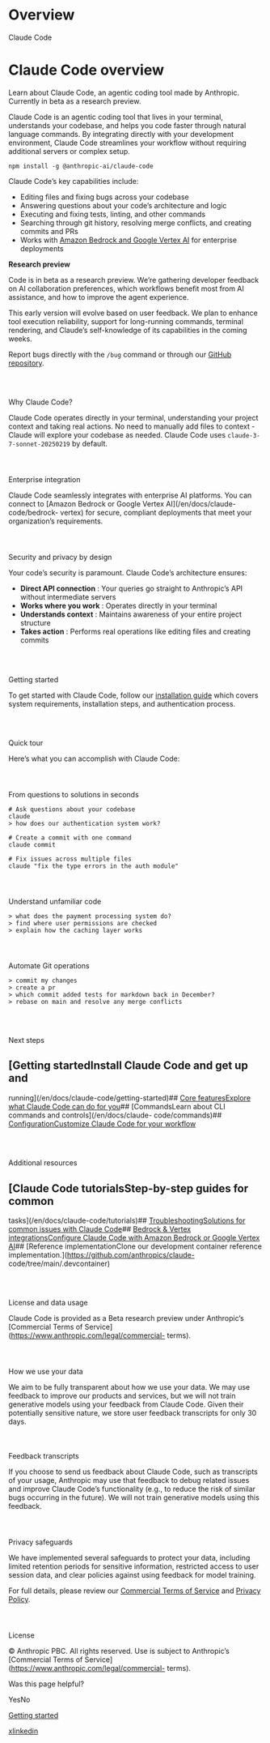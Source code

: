 # Overview

Claude Code

# Claude Code overview

Learn about Claude Code, an agentic coding tool made by Anthropic. Currently
in beta as a research preview.

Claude Code is an agentic coding tool that lives in your terminal, understands
your codebase, and helps you code faster through natural language commands. By
integrating directly with your development environment, Claude Code
streamlines your workflow without requiring additional servers or complex
setup.

    
    
    npm install -g @anthropic-ai/claude-code
    

Claude Code’s key capabilities include:

  * Editing files and fixing bugs across your codebase
  * Answering questions about your code’s architecture and logic
  * Executing and fixing tests, linting, and other commands
  * Searching through git history, resolving merge conflicts, and creating commits and PRs
  * Works with [Amazon Bedrock and Google Vertex AI](/en/docs/claude-code/bedrock-vertex) for enterprise deployments

**Research preview**

Code is in beta as a research preview. We’re gathering developer feedback on
AI collaboration preferences, which workflows benefit most from AI assistance,
and how to improve the agent experience.

This early version will evolve based on user feedback. We plan to enhance tool
execution reliability, support for long-running commands, terminal rendering,
and Claude’s self-knowledge of its capabilities in the coming weeks.

Report bugs directly with the `/bug` command or through our [GitHub
repository](https://github.com/anthropics/claude-code).

##

​

Why Claude Code?

Claude Code operates directly in your terminal, understanding your project
context and taking real actions. No need to manually add files to context -
Claude will explore your codebase as needed. Claude Code uses
`claude-3-7-sonnet-20250219` by default.

###

​

Enterprise integration

Claude Code seamlessly integrates with enterprise AI platforms. You can
connect to [Amazon Bedrock or Google Vertex AI](/en/docs/claude-code/bedrock-
vertex) for secure, compliant deployments that meet your organization’s
requirements.

###

​

Security and privacy by design

Your code’s security is paramount. Claude Code’s architecture ensures:

  * **Direct API connection** : Your queries go straight to Anthropic’s API without intermediate servers
  * **Works where you work** : Operates directly in your terminal
  * **Understands context** : Maintains awareness of your entire project structure
  * **Takes action** : Performs real operations like editing files and creating commits

##

​

Getting started

To get started with Claude Code, follow our [installation
guide](/en/docs/claude-code/getting-started) which covers system requirements,
installation steps, and authentication process.

##

​

Quick tour

Here’s what you can accomplish with Claude Code:

###

​

From questions to solutions in seconds

    
    
    # Ask questions about your codebase
    claude
    > how does our authentication system work?
    
    # Create a commit with one command
    claude commit
    
    # Fix issues across multiple files
    claude "fix the type errors in the auth module"
    

###

​

Understand unfamiliar code

    
    
    > what does the payment processing system do?
    > find where user permissions are checked
    > explain how the caching layer works
    

###

​

Automate Git operations

    
    
    > commit my changes
    > create a pr
    > which commit added tests for markdown back in December?
    > rebase on main and resolve any merge conflicts
    

##

​

Next steps

## [Getting startedInstall Claude Code and get up and
running](/en/docs/claude-code/getting-started)## [Core featuresExplore what
Claude Code can do for you](/en/docs/claude-code/common-tasks)##
[CommandsLearn about CLI commands and controls](/en/docs/claude-
code/commands)## [ConfigurationCustomize Claude Code for your
workflow](/en/docs/claude-code/configuration)

##

​

Additional resources

## [Claude Code tutorialsStep-by-step guides for common
tasks](/en/docs/claude-code/tutorials)## [TroubleshootingSolutions for common
issues with Claude Code](/en/docs/claude-code/troubleshooting)## [Bedrock &
Vertex integrationsConfigure Claude Code with Amazon Bedrock or Google Vertex
AI](/en/docs/claude-code/bedrock-vertex)## [Reference implementationClone our
development container reference
implementation.](https://github.com/anthropics/claude-
code/tree/main/.devcontainer)

##

​

License and data usage

Claude Code is provided as a Beta research preview under Anthropic’s
[Commercial Terms of Service](https://www.anthropic.com/legal/commercial-
terms).

###

​

How we use your data

We aim to be fully transparent about how we use your data. We may use feedback
to improve our products and services, but we will not train generative models
using your feedback from Claude Code. Given their potentially sensitive
nature, we store user feedback transcripts for only 30 days.

####

​

Feedback transcripts

If you choose to send us feedback about Claude Code, such as transcripts of
your usage, Anthropic may use that feedback to debug related issues and
improve Claude Code’s functionality (e.g., to reduce the risk of similar bugs
occurring in the future). We will not train generative models using this
feedback.

###

​

Privacy safeguards

We have implemented several safeguards to protect your data, including limited
retention periods for sensitive information, restricted access to user session
data, and clear policies against using feedback for model training.

For full details, please review our [Commercial Terms of
Service](https://www.anthropic.com/legal/commercial-terms) and [Privacy
Policy](https://www.anthropic.com/legal/privacy).

###

​

License

© Anthropic PBC. All rights reserved. Use is subject to Anthropic’s
[Commercial Terms of Service](https://www.anthropic.com/legal/commercial-
terms).

Was this page helpful?

YesNo

[Getting started](/en/docs/claude-code/getting-started)

[x](https://x.com/AnthropicAI)[linkedin](https://www.linkedin.com/company/anthropicresearch)

